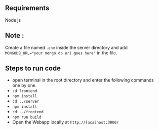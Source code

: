 ## Requirements
  Node js

## Note : 
  Create a file named `.env` inside the server directory and add `MONGODB_URL="your mongo db uri goes here"` in the file.
  
## Steps to run code
  - open terminal in the root directory and enter the following commands one by one.
  - `cd frontend`
  - `npm install`
  - `cd ../server`
  - `npm install`
  - `cd ../frontend`
  - `npm run build`
  - Open the Webapp locally at `http://localhost:3000/`

  
  
